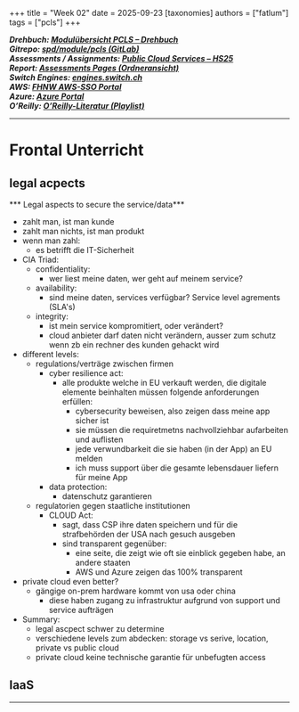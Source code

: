 +++
title = "Week 02"
date = 2025-09-23
[taxonomies]
authors = ["fatlum"]
tags = ["pcls"]
+++

***Drehbuch: [Modulübersicht PCLS – Drehbuch](https://sgi.pages.fhnw.ch/moduluebersicht/pcls/drehbuch.html)***  
***Gitrepo: [spd/module/pcls (GitLab)](https://gitlab.fhnw.ch/spd/module/pcls/)***  
***Assessments / Assignments: [Public Cloud Services – HS25](https://spd.pages.fhnw.ch/module/pcls/tutorials/assignments/public-cloud-services/hs25/index.html)***  
***Report: [Assessments Pages (Ordneransicht)](https://gitlab.fhnw.ch/spd/module/pcls/tutorials/assignments/-/tree/main/modules/assessments/pages/)***  
***Switch Engines: [engines.switch.ch](https://engines.switch.ch/)***  
***AWS: [FHNW AWS-SSO Portal](https://fhnw.awsapps.com/start/#/?tab=accounts)***  
***Azure: [Azure Portal](https://portal.azure.com)***  
***O’Reilly: [O’Reilly-Literatur (Playlist)](https://learning.oreilly.com/playlists/a27d30d7-f139-4476-9c3a-e0abeb0f89da/)***

---

# Frontal Unterricht

## legal acpects
*** Legal aspects to secure the service/data***
- zahlt man, ist man kunde
- zahlt man nichts, ist man produkt
- wenn man zahl:
  - es betrifft die IT-Sicherheit
- CIA Triad:
  - confidentiality:
    - wer liest meine daten, wer geht auf meinem service?
  - availability:
    - sind meine daten, services verfügbar? Service level agrements (SLA's)
  - integrity:
    - ist mein service kompromitiert, oder verändert?
    - cloud anbieter darf daten nicht verändern, ausser zum schutz wenn zb ein rechner des kunden gehackt wird
- different levels:
  - regulations/verträge zwischen firmen
    - cyber resilience act:
      - alle produkte welche in EU verkauft werden, die digitale elemente beinhalten müssen folgende anforderungen erfüllen:
        - cybersecurity beweisen, also zeigen dass meine app sicher ist
        - sie müssen die requiretmetns nachvollziehbar aufarbeiten und auflisten
        - jede verwundbarkeit die sie haben (in der App) an EU melden
        - ich muss support über die gesamte lebensdauer liefern für meine App
    - data protection:
      - datenschutz garantieren
  - regulatorien gegen staatliche institutionen
    - CLOUD Act:
      - sagt, dass CSP ihre daten speichern und für die strafbehörden der USA nach gesuch ausgeben 
      - sind transparent gegenüber:
        - eine seite, die zeigt wie oft sie einblick gegeben habe, an andere staaten
        - AWS und Azure zeigen das 100% transparent
- private cloud even better?
  - gängige on-prem hardware kommt von usa oder china
    - diese haben zugang zu infrastruktur aufgrund von support und service aufträgen
- Summary:
  - legal ascpect schwer zu determine
  - verschiedene levels zum abdecken: storage vs serive, location, private vs public cloud
  - private cloud keine technische garantie für unbefugten access

## IaaS
*** ***